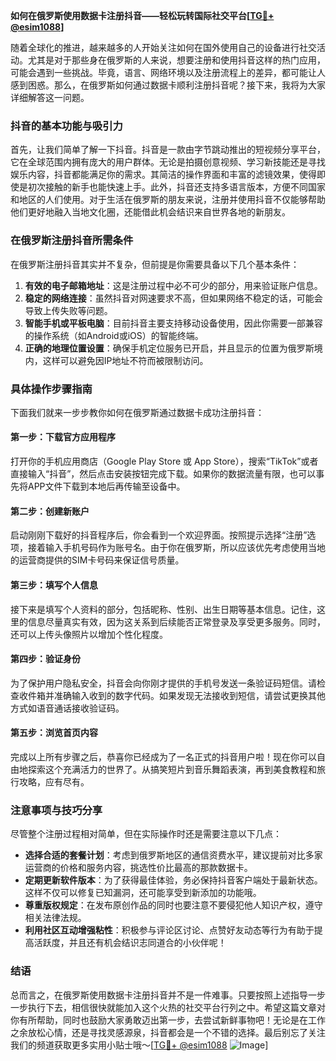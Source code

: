 **如何在俄罗斯使用数据卡注册抖音——轻松玩转国际社交平台[[TG💪+ @esim1088](https://t.me/s/esim1088)]**

随着全球化的推进，越来越多的人开始关注如何在国外使用自己的设备进行社交活动。尤其是对于那些身在俄罗斯的人来说，想要注册和使用抖音这样的热门应用，可能会遇到一些挑战。毕竟，语言、网络环境以及注册流程上的差异，都可能让人感到困惑。那么，在俄罗斯如何通过数据卡顺利注册抖音呢？接下来，我将为大家详细解答这一问题。

### 抖音的基本功能与吸引力

首先，让我们简单了解一下抖音。抖音是一款由字节跳动推出的短视频分享平台，它在全球范围内拥有庞大的用户群体。无论是拍摄创意视频、学习新技能还是寻找娱乐内容，抖音都能满足你的需求。其简洁的操作界面和丰富的滤镜效果，使得即使是初次接触的新手也能快速上手。此外，抖音还支持多语言版本，方便不同国家和地区的人们使用。对于生活在俄罗斯的朋友来说，注册并使用抖音不仅能够帮助他们更好地融入当地文化圈，还能借此机会结识来自世界各地的新朋友。

### 在俄罗斯注册抖音所需条件

在俄罗斯注册抖音其实并不复杂，但前提是你需要具备以下几个基本条件：

1. **有效的电子邮箱地址**：这是注册过程中必不可少的部分，用来验证账户信息。
2. **稳定的网络连接**：虽然抖音对网速要求不高，但如果网络不稳定的话，可能会导致上传失败等问题。
3. **智能手机或平板电脑**：目前抖音主要支持移动设备使用，因此你需要一部兼容的操作系统（如Android或iOS）的智能终端。
4. **正确的地理位置设置**：确保手机定位服务已开启，并且显示的位置为俄罗斯境内，这样可以避免因IP地址不符而被限制访问。

### 具体操作步骤指南

下面我们就来一步步教你如何在俄罗斯通过数据卡成功注册抖音：

#### 第一步：下载官方应用程序
打开你的手机应用商店（Google Play Store 或 App Store），搜索“TikTok”或者直接输入“抖音”，然后点击安装按钮完成下载。如果你的数据流量有限，也可以事先将APP文件下载到本地后再传输至设备中。

#### 第二步：创建新账户
启动刚刚下载好的抖音程序后，你会看到一个欢迎界面。按照提示选择“注册”选项，接着输入手机号码作为账号名。由于你在俄罗斯，所以应该优先考虑使用当地的运营商提供的SIM卡号码来保证信号质量。

#### 第三步：填写个人信息
接下来是填写个人资料的部分，包括昵称、性别、出生日期等基本信息。记住，这里的信息尽量真实有效，因为这关系到后续能否正常登录及享受更多服务。同时，还可以上传头像照片以增加个性化程度。

#### 第四步：验证身份
为了保护用户隐私安全，抖音会向你刚才提供的手机号发送一条验证码短信。请检查收件箱并准确输入收到的数字代码。如果发现无法接收到短信，请尝试更换其他方式如语音通话接收验证码。

#### 第五步：浏览首页内容
完成以上所有步骤之后，恭喜你已经成为了一名正式的抖音用户啦！现在你可以自由地探索这个充满活力的世界了。从搞笑短片到音乐舞蹈表演，再到美食教程和旅行攻略，应有尽有。

### 注意事项与技巧分享

尽管整个注册过程相对简单，但在实际操作时还是需要注意以下几点：

- **选择合适的套餐计划**：考虑到俄罗斯地区的通信资费水平，建议提前对比多家运营商的价格和服务内容，挑选性价比最高的那款数据卡。
- **定期更新软件版本**：为了获得最佳体验，务必保持抖音客户端处于最新状态。这样不仅可以修复已知漏洞，还可能享受到新添加的功能哦。
- **尊重版权规定**：在发布原创作品的同时也要注意不要侵犯他人知识产权，遵守相关法律法规。
- **利用社区互动增强粘性**：积极参与评论区讨论、点赞好友动态等行为有助于提高活跃度，并且还有机会结识志同道合的小伙伴呢！

### 结语

总而言之，在俄罗斯使用数据卡注册抖音并不是一件难事。只要按照上述指导一步一步执行下去，相信很快就能加入这个火热的社交平台行列之中。希望这篇文章对你有所帮助，同时也鼓励大家勇敢迈出第一步，去尝试新鲜事物吧！无论是在工作之余放松心情，还是寻找灵感源泉，抖音都会是一个不错的选择。最后别忘了关注我们的频道获取更多实用小贴士哦～[[TG💪+ @esim1088](https://t.me/s/esim1088) ![Image](https://i.postimg.cc/4NQfJmqS/Snipaste-2025-05-13-00-14-12.png)]